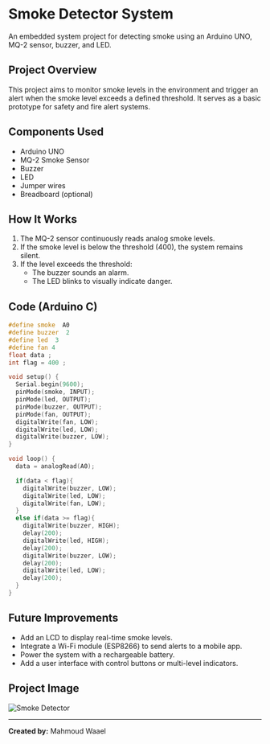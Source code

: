 # Smoke Detector System

An embedded system project for detecting smoke using an Arduino UNO, MQ-2 sensor, buzzer, and LED.

## Project Overview

This project aims to monitor smoke levels in the environment and trigger an alert when the smoke level exceeds a defined threshold. It serves as a basic prototype for safety and fire alert systems.

## Components Used

- Arduino UNO
- MQ-2 Smoke Sensor
- Buzzer
- LED
- Jumper wires
- Breadboard (optional)

## How It Works

1. The MQ-2 sensor continuously reads analog smoke levels.
2. If the smoke level is below the threshold (400), the system remains silent.
3. If the level exceeds the threshold:
   - The buzzer sounds an alarm.
   - The LED blinks to visually indicate danger.

## Code (Arduino C)

```cpp
#define smoke  A0  
#define buzzer  2  
#define led  3 
#define fan 4
float data ;
int flag = 400 ;

void setup() {
  Serial.begin(9600);
  pinMode(smoke, INPUT);
  pinMode(led, OUTPUT);
  pinMode(buzzer, OUTPUT);
  pinMode(fan, OUTPUT);
  digitalWrite(fan, LOW);
  digitalWrite(led, LOW);
  digitalWrite(buzzer, LOW);
}

void loop() {
  data = analogRead(A0);

  if(data < flag){
    digitalWrite(buzzer, LOW);
    digitalWrite(led, LOW);
    digitalWrite(fan, LOW);
  }
  else if(data >= flag){
    digitalWrite(buzzer, HIGH);
    delay(200);
    digitalWrite(led, HIGH);
    delay(200);
    digitalWrite(buzzer, LOW);
    delay(200);
    digitalWrite(led, LOW);
    delay(200);
  }
}
```

## Future Improvements

- Add an LCD to display real-time smoke levels.
- Integrate a Wi-Fi module (ESP8266) to send alerts to a mobile app.
- Power the system with a rechargeable battery.
- Add a user interface with control buttons or multi-level indicators.

## Project Image

![Smoke Detector]([https://files.fm/u/p478ddchdp])

---

**Created by:** Mahmoud Waael
